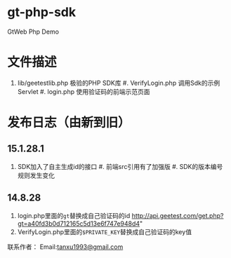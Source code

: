 ﻿gt-php-sdk
============

GtWeb Php Demo

文件描述
==========

1. lib/geetestlib.php
	极验的PHP SDK库
#. VerifyLogin.php
	调用Sdk的示例Servlet
#. login.php
	使用验证码的前端示范页面  

发布日志（由新到旧）
======================

15.1.28.1
-----------------------------------------
1. SDK加入了自主生成id的接口
#. 前端src引用有了加强版
#. SDK的版本编号规则发生变化

14.8.28
-----------------------------------------
1. login.php里面的`gt`替换成自己验证码的id 
     http://api.geetest.com/get.php?gt=a40fd3b0d712165c5d13e6f747e948d4" 
2. VerifyLogin.php里面的`$PRIVATE_KEY`替换成自己验证码的key值


联系作者：
Email:tanxu1993@gmail.com